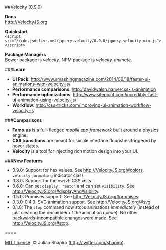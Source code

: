 ##Velocity (0.9.0)

**Docs**  
http://VelocityJS.org

**Quickstart**  
`<script src="//cdn.jsdelivr.net/jquery.velocity/0.9.0/jquery.velocity.min.js"></script>`

**Package Managers**  
Bower package is *velocity*. NPM package is *velocity-animate*.

###**Learn**

- **UI Pack**: http://www.smashingmagazine.com/2014/06/18/faster-ui-animations-with-velocity-js/
- **Performance comparisons**: http://davidwalsh.name/css-js-animation
- **Performance optimizations**: http://www.sitepoint.com/incredibly-fast-ui-animation-using-velocity-js/
- **Workflow**: http://css-tricks.com/improving-ui-animation-workflow-velocity-js

###**Comparisons**

- **Famo.us** is a full-fledged *mobile app framework* built around a physics engine.
- **CSS transitions** are meant for simple interface flourishes triggered by hover states.
- **Velocity** is a tool for injecting rich motion design into your UI.

###**New Features**

- 0.9.0: Support for hex values. See http://VelocityJS.org/#colors. `velocity-animating` indicator class. 
- 0.8.0: Support for the vw/vh CSS units.
- 0.6.0: Can set `display: "auto"` and can set `visibility`. See http://VelocityJS.org/#displayAndVisibility.
- 0.5.0: Promises support. See http://VelocityJS.org/#promises.
- 0.3.0-0.4.0: SVG animation support. See http://VelocityJS.org/#svg.
- 0.1.0: The `stop` command now stops animations *immediately* (instead of just clearing the remainder of the animation queue). No other backwards-incompatible changes were made. See http://VelocityJS.org/#stop.

====

[MIT License](LICENSE). © Julian Shapiro (http://twitter.com/shapiro).
